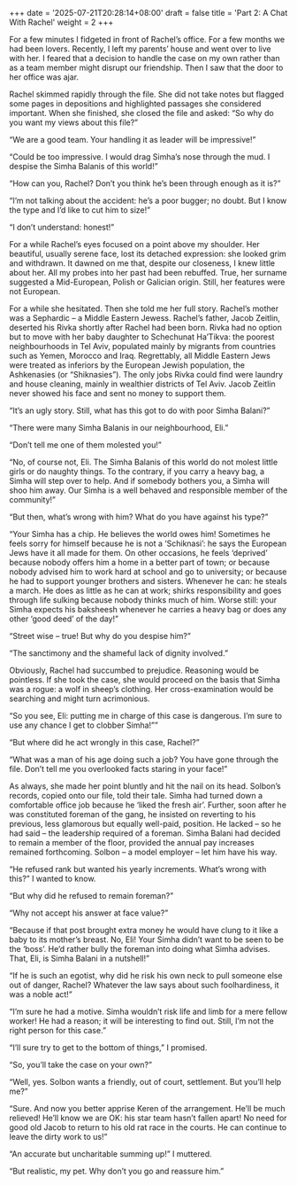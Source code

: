 +++
date = '2025-07-21T20:28:14+08:00'
draft = false
title = 'Part 2: A Chat With Rachel'
weight = 2
+++

For a few minutes I fidgeted in front of Rachel’s office. For a few months we had been lovers. Recently, I left my parents’ house and went over to live with her. I feared that a decision to handle the case on my own rather than as a team member might disrupt our friendship. Then I saw that the door to her office  was ajar.  




Rachel skimmed rapidly through the file. She did not take notes but flagged some pages in depositions and highlighted passages she considered important. When she finished, she closed the file and asked: “So why do you want my views about  this file?”

“We are a good team. Your handling it as leader will be impressive!”

“Could be too impressive. I would drag Simha’s nose through the mud. I despise the Simha Balanis of this world!”

“How can you, Rachel? Don’t you think he’s been through enough as it is?”

“I’m not talking about the accident: he’s a poor bugger; no doubt. But I know the type and I’d like to cut him to size!”

“I don’t understand: honest!”

For a while Rachel’s eyes focused on a point above my shoulder. Her beautiful, usually serene face, lost its detached expression: she looked grim and withdrawn. It dawned on me that, despite our closeness, I knew little about her. All my probes into her past had been rebuffed. True, her surname suggested a Mid-European, Polish or Galician origin. Still, her features were not European.

For a while she hesitated. Then she told me her full story.  Rachel’s mother was a Sephardic – a Middle Eastern Jewess. Rachel’s father, Jacob Zeitlin, deserted his Rivka shortly after Rachel had been born.  Rivka had no option but to move with her baby daughter to  Schechunat Ha’Tikva: the poorest neighbourhoods in Tel Aviv, populated mainly by migrants from countries such as Yemen, Morocco and Iraq. Regrettably, all Middle Eastern Jews were treated as inferiors by the European Jewish population, the Ashkenasies (or “Shiknasies”).  The only jobs Rivka could find were laundry and house cleaning, mainly in wealthier districts of Tel Aviv. Jacob Zeitlin never showed his face and sent no money to support them.

“It’s an ugly story. Still, what has this got to do with poor Simha Balani?”

“There were many Simha Balanis in our neighbourhood, Eli.”

“Don’t tell me one of them molested you!” 

“No, of course not, Eli. The Simha Balanis of this world do not molest little girls or do naughty things. To the contrary, if you carry a heavy bag, a Simha will step over to help. And if somebody bothers you, a Simha will shoo him away. Our Simha is a well behaved and responsible member of the community!”

“But then, what’s wrong with him? What do you have against his type?”

“Your Simha has a chip. He believes the world owes him! Sometimes he feels sorry for himself because he is not a ‘Schiknasi’: he says the European Jews have it all made for them. On other occasions, he feels ‘deprived’ because nobody offers him a home in a better part of town; or because nobody advised him to work hard at school and go to university; or because he had to support younger brothers and sisters. Whenever he can: he steals a march. He does as little as he can at work; shirks responsibility and goes through life sulking because nobody thinks much of him. Worse still:  your Simha expects his baksheesh whenever he carries a heavy bag or does any other ‘good deed’ of the day!”

“Street wise – true! But why do you despise him?”

“The sanctimony and the shameful lack of dignity involved.”

Obviously, Rachel had succumbed to prejudice. Reasoning would be pointless. If she took the case, she would proceed on the basis that Simha was a rogue: a wolf in sheep’s clothing. Her cross-examination would be searching and might turn acrimonious. 

“So you see, Eli: putting me in charge of this case is dangerous. I’m sure to use any chance I get to clobber	Simha!”” 

“But where did he act wrongly in this case, Rachel?”

“What was a man of his age doing such a  job? You have gone through the file. Don’t tell me you overlooked facts staring in your face!”

As always, she made her point bluntly and hit the nail on its head. Solbon’s records, copied onto our file, told their tale. Simha had turned down a comfortable office job because he ‘liked the fresh air’. Further, soon after he was constituted foreman of the gang, he insisted on reverting to his previous, less glamorous but equally well-paid, position. He lacked – so he had said – the leadership required of a foreman.  Simha Balani had decided to remain a member of the floor, provided the annual pay increases remained forthcoming. Solbon – a model employer – let him have his way.

“He refused rank but wanted his yearly increments. What’s wrong with this?” I wanted to know.

“But why did he refused to remain foreman?”

“Why not accept his answer at face value?”

“Because if that post brought extra money he would have clung to it like a baby to its mother’s breast. No, Eli! Your Simha didn’t want to be seen to be the ‘boss’. He’d rather bully the foreman into doing what Simha advises. That, Eli, is Simha Balani in a nutshell!”

“If he is such an egotist, why did he risk his own neck to pull someone else out of danger, Rachel? Whatever the law says about such foolhardiness, it was a noble act!”

“I’m sure he had a motive. Simha wouldn’t risk life and limb for a mere fellow worker! He had a reason; it will be interesting to find out. Still, I’m not the right person for this case.”

“I’ll sure try to get to the bottom of things,” I promised.

“So, you’ll take the case on your own?”

“Well, yes. Solbon wants a friendly, out of court, settlement. But you’ll help me?”

“Sure. And now you better apprise Keren of the arrangement. He’ll be much relieved!  He’ll know we are OK: his star team hasn’t fallen apart! No need for good old Jacob to return to his old rat race in the courts. He can continue to leave the dirty work to us!”

“An accurate but  uncharitable summing up!” I muttered.

“But realistic,  my pet.  Why don’t you go and reassure him.” 
